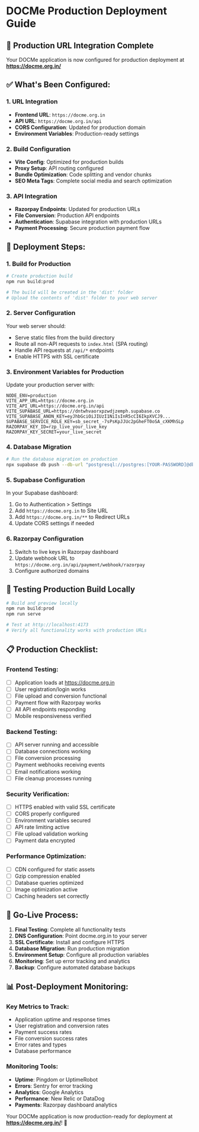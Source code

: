 # DOCMe Production Deployment Guide

## 🚀 **Production URL Integration Complete**

Your DOCMe application is now configured for production deployment at **https://docme.org.in/**

## ✅ **What's Been Configured:**

### **1. URL Integration**
- **Frontend URL**: `https://docme.org.in`
- **API URL**: `https://docme.org.in/api`
- **CORS Configuration**: Updated for production domain
- **Environment Variables**: Production-ready settings

### **2. Build Configuration**
- **Vite Config**: Optimized for production builds
- **Proxy Setup**: API routing configured
- **Bundle Optimization**: Code splitting and vendor chunks
- **SEO Meta Tags**: Complete social media and search optimization

### **3. API Integration**
- **Razorpay Endpoints**: Updated for production URLs
- **File Conversion**: Production API endpoints
- **Authentication**: Supabase integration with production URLs
- **Payment Processing**: Secure production payment flow

## 🔧 **Deployment Steps:**

### **1. Build for Production**
```bash
# Create production build
npm run build:prod

# The build will be created in the 'dist' folder
# Upload the contents of 'dist' folder to your web server
```

### **2. Server Configuration**
Your web server should:
- Serve static files from the build directory
- Route all non-API requests to `index.html` (SPA routing)
- Handle API requests at `/api/*` endpoints
- Enable HTTPS with SSL certificate

### **3. Environment Variables for Production**
Update your production server with:
```env
NODE_ENV=production
VITE_APP_URL=https://docme.org.in
VITE_API_URL=https://docme.org.in/api
VITE_SUPABASE_URL=https://dntwhvaorxpzwdjzemph.supabase.co
VITE_SUPABASE_ANON_KEY=eyJhbGciOiJIUzI1NiIsInR5cCI6IkpXVCJ9...
SUPABASE_SERVICE_ROLE_KEY=sb_secret_-7sPsKpJJUc2pGheFT0oSA_cXKMhSLp
RAZORPAY_KEY_ID=rzp_live_your_live_key
RAZORPAY_KEY_SECRET=your_live_secret
```

### **4. Database Migration**
```bash
# Run the database migration on production
npx supabase db push --db-url "postgresql://postgres:[YOUR-PASSWORD]@db.dntwhvaorxpzwdjzemph.supabase.co:5432/postgres"
```

### **5. Supabase Configuration**
In your Supabase dashboard:
1. Go to Authentication > Settings
2. Add `https://docme.org.in` to Site URL
3. Add `https://docme.org.in/**` to Redirect URLs
4. Update CORS settings if needed

### **6. Razorpay Configuration**
1. Switch to live keys in Razorpay dashboard
2. Update webhook URL to `https://docme.org.in/api/payment/webhook/razorpay`
3. Configure authorized domains

## 🧪 **Testing Production Build Locally**
```bash
# Build and preview locally
npm run build:prod
npm run serve

# Test at http://localhost:4173
# Verify all functionality works with production URLs
```

## 📋 **Production Checklist:**

### **Frontend Testing:**
- [ ] Application loads at https://docme.org.in
- [ ] User registration/login works
- [ ] File upload and conversion functional
- [ ] Payment flow with Razorpay works
- [ ] All API endpoints responding
- [ ] Mobile responsiveness verified

### **Backend Testing:**
- [ ] API server running and accessible
- [ ] Database connections working
- [ ] File conversion processing
- [ ] Payment webhooks receiving events
- [ ] Email notifications working
- [ ] File cleanup processes running

### **Security Verification:**
- [ ] HTTPS enabled with valid SSL certificate
- [ ] CORS properly configured
- [ ] Environment variables secured
- [ ] API rate limiting active
- [ ] File upload validation working
- [ ] Payment data encrypted

### **Performance Optimization:**
- [ ] CDN configured for static assets
- [ ] Gzip compression enabled
- [ ] Database queries optimized
- [ ] Image optimization active
- [ ] Caching headers set correctly

## 🚀 **Go-Live Process:**

1. **Final Testing**: Complete all functionality tests
2. **DNS Configuration**: Point docme.org.in to your server
3. **SSL Certificate**: Install and configure HTTPS
4. **Database Migration**: Run production migration
5. **Environment Setup**: Configure all production variables
6. **Monitoring**: Set up error tracking and analytics
7. **Backup**: Configure automated database backups

## 📊 **Post-Deployment Monitoring:**

### **Key Metrics to Track:**
- Application uptime and response times
- User registration and conversion rates
- Payment success rates
- File conversion success rates
- Error rates and types
- Database performance

### **Monitoring Tools:**
- **Uptime**: Pingdom or UptimeRobot
- **Errors**: Sentry for error tracking
- **Analytics**: Google Analytics
- **Performance**: New Relic or DataDog
- **Payments**: Razorpay dashboard analytics

Your DOCMe application is now production-ready for deployment at **https://docme.org.in/**! 🎉